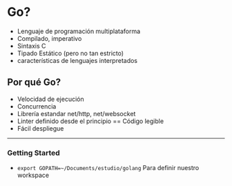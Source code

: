 # Go?

* Lenguaje de programación multiplataforma
* Compilado, imperativo
* Sintaxis C
* Tipado Estático (pero no tan estricto)
* características de lenguajes interpretados

## Por qué Go?

* Velocidad de ejecución
* Concurrencia
* Librería estandar net/http, net/websocket
* Linter definido desde el principio == Código legible
* Fácil despliegue

***

### Getting Started

* `export GOPATH=~/Documents/estudio/golang` Para definir nuestro workspace
